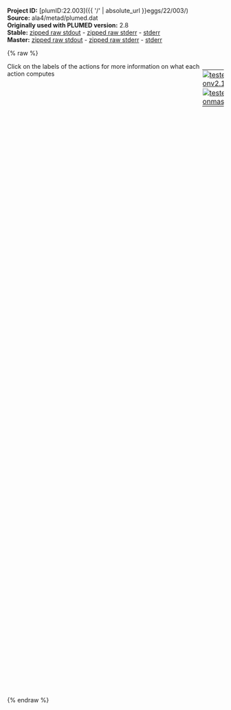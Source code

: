 **Project ID:** [plumID:22.003]({{ '/' | absolute_url }}eggs/22/003/)  
**Source:** ala4/metad/plumed.dat  
**Originally used with PLUMED version:** 2.8  
**Stable:** [zipped raw stdout](plumed.dat.plumed.stdout.txt.zip) - [zipped raw stderr](plumed.dat.plumed.stderr.txt.zip) - [stderr](plumed.dat.plumed.stderr)  
**Master:** [zipped raw stdout](plumed.dat.plumed_master.stdout.txt.zip) - [zipped raw stderr](plumed.dat.plumed_master.stderr.txt.zip) - [stderr](plumed.dat.plumed_master.stderr)  

{% raw %}
<div style="width: 100%; float:left">
<div style="width: 90%; float:left" id="value_details_data/ala4/metad/plumed.dat"> Click on the labels of the actions for more information on what each action computes </div>
<div style="width: 10%; float:left"><table><tr><td style="padding:1px"><a href="plumed.dat.plumed.stderr"><img src="https://img.shields.io/badge/v2.10-passing-green.svg" alt="tested onv2.10" /></a></td></tr><tr><td style="padding:1px"><a href="plumed.dat.plumed_master.stderr"><img src="https://img.shields.io/badge/master-passing-green.svg" alt="tested onmaster" /></a></td></tr></table></div></div>
<pre style="width=97%;">
<span class="plumedtooltip" style="color:blue"># vim:ft=plumed<span class="right">Enables syntax highlighting for PLUMED files in vim. See <a href="https://www.plumed.org/doc-master/user-doc/html/_vim_syntax.html">here for more details. </a><i></i></span></span>
<br/><b name="data/ala4/metad/plumed.datphi1" onclick='showPath("data/ala4/metad/plumed.dat","data/ala4/metad/plumed.datphi1","data/ala4/metad/plumed.datphi1","black")'>phi1</b><span style="display:none;" id="data/ala4/metad/plumed.datphi1">The TORSION action with label <b>phi1</b> calculates the following quantities:<table  align="center" frame="void" width="95%" cellpadding="5%"><tr><td width="5%"><b> Quantity </b>  </td><td width="5%"><b> Type </b>  </td><td><b> Description </b> </td></tr><tr><td width="5%">phi1</td><td width="5%"><font color="black">scalar</font></td><td>the TORSION involving these atoms</td></tr></table></span>: <span class="plumedtooltip" style="color:green">TORSION<span class="right">Calculate a torsional angle. <a href="https://www.plumed.org/doc-master/user-doc/html/_t_o_r_s_i_o_n.html" style="color:green">More details</a><i></i></span></span> <span class="plumedtooltip">ATOMS<span class="right">the four atoms involved in the torsional angle<i></i></span></span>=5,7,9,15
<b name="data/ala4/metad/plumed.datphi2" onclick='showPath("data/ala4/metad/plumed.dat","data/ala4/metad/plumed.datphi2","data/ala4/metad/plumed.datphi2","black")'>phi2</b><span style="display:none;" id="data/ala4/metad/plumed.datphi2">The TORSION action with label <b>phi2</b> calculates the following quantities:<table  align="center" frame="void" width="95%" cellpadding="5%"><tr><td width="5%"><b> Quantity </b>  </td><td width="5%"><b> Type </b>  </td><td><b> Description </b> </td></tr><tr><td width="5%">phi2</td><td width="5%"><font color="black">scalar</font></td><td>the TORSION involving these atoms</td></tr></table></span>: <span class="plumedtooltip" style="color:green">TORSION<span class="right">Calculate a torsional angle. <a href="https://www.plumed.org/doc-master/user-doc/html/_t_o_r_s_i_o_n.html" style="color:green">More details</a><i></i></span></span> <span class="plumedtooltip">ATOMS<span class="right">the four atoms involved in the torsional angle<i></i></span></span>=15,17,19,25
<b name="data/ala4/metad/plumed.datphi3" onclick='showPath("data/ala4/metad/plumed.dat","data/ala4/metad/plumed.datphi3","data/ala4/metad/plumed.datphi3","black")'>phi3</b><span style="display:none;" id="data/ala4/metad/plumed.datphi3">The TORSION action with label <b>phi3</b> calculates the following quantities:<table  align="center" frame="void" width="95%" cellpadding="5%"><tr><td width="5%"><b> Quantity </b>  </td><td width="5%"><b> Type </b>  </td><td><b> Description </b> </td></tr><tr><td width="5%">phi3</td><td width="5%"><font color="black">scalar</font></td><td>the TORSION involving these atoms</td></tr></table></span>: <span class="plumedtooltip" style="color:green">TORSION<span class="right">Calculate a torsional angle. <a href="https://www.plumed.org/doc-master/user-doc/html/_t_o_r_s_i_o_n.html" style="color:green">More details</a><i></i></span></span> <span class="plumedtooltip">ATOMS<span class="right">the four atoms involved in the torsional angle<i></i></span></span>=25,27,29,35
<b name="data/ala4/metad/plumed.datpsi1" onclick='showPath("data/ala4/metad/plumed.dat","data/ala4/metad/plumed.datpsi1","data/ala4/metad/plumed.datpsi1","black")'>psi1</b><span style="display:none;" id="data/ala4/metad/plumed.datpsi1">The TORSION action with label <b>psi1</b> calculates the following quantities:<table  align="center" frame="void" width="95%" cellpadding="5%"><tr><td width="5%"><b> Quantity </b>  </td><td width="5%"><b> Type </b>  </td><td><b> Description </b> </td></tr><tr><td width="5%">psi1</td><td width="5%"><font color="black">scalar</font></td><td>the TORSION involving these atoms</td></tr></table></span>: <span class="plumedtooltip" style="color:green">TORSION<span class="right">Calculate a torsional angle. <a href="https://www.plumed.org/doc-master/user-doc/html/_t_o_r_s_i_o_n.html" style="color:green">More details</a><i></i></span></span> <span class="plumedtooltip">ATOMS<span class="right">the four atoms involved in the torsional angle<i></i></span></span>=7,9,15,17
<b name="data/ala4/metad/plumed.datpsi2" onclick='showPath("data/ala4/metad/plumed.dat","data/ala4/metad/plumed.datpsi2","data/ala4/metad/plumed.datpsi2","black")'>psi2</b><span style="display:none;" id="data/ala4/metad/plumed.datpsi2">The TORSION action with label <b>psi2</b> calculates the following quantities:<table  align="center" frame="void" width="95%" cellpadding="5%"><tr><td width="5%"><b> Quantity </b>  </td><td width="5%"><b> Type </b>  </td><td><b> Description </b> </td></tr><tr><td width="5%">psi2</td><td width="5%"><font color="black">scalar</font></td><td>the TORSION involving these atoms</td></tr></table></span>: <span class="plumedtooltip" style="color:green">TORSION<span class="right">Calculate a torsional angle. <a href="https://www.plumed.org/doc-master/user-doc/html/_t_o_r_s_i_o_n.html" style="color:green">More details</a><i></i></span></span> <span class="plumedtooltip">ATOMS<span class="right">the four atoms involved in the torsional angle<i></i></span></span>=17,19,25,27
<b name="data/ala4/metad/plumed.datpsi3" onclick='showPath("data/ala4/metad/plumed.dat","data/ala4/metad/plumed.datpsi3","data/ala4/metad/plumed.datpsi3","black")'>psi3</b><span style="display:none;" id="data/ala4/metad/plumed.datpsi3">The TORSION action with label <b>psi3</b> calculates the following quantities:<table  align="center" frame="void" width="95%" cellpadding="5%"><tr><td width="5%"><b> Quantity </b>  </td><td width="5%"><b> Type </b>  </td><td><b> Description </b> </td></tr><tr><td width="5%">psi3</td><td width="5%"><font color="black">scalar</font></td><td>the TORSION involving these atoms</td></tr></table></span>: <span class="plumedtooltip" style="color:green">TORSION<span class="right">Calculate a torsional angle. <a href="https://www.plumed.org/doc-master/user-doc/html/_t_o_r_s_i_o_n.html" style="color:green">More details</a><i></i></span></span> <span class="plumedtooltip">ATOMS<span class="right">the four atoms involved in the torsional angle<i></i></span></span>=27,29,35,37
<b name="data/ala4/metad/plumed.datene" onclick='showPath("data/ala4/metad/plumed.dat","data/ala4/metad/plumed.datene","data/ala4/metad/plumed.datene","black")'>ene</b><span style="display:none;" id="data/ala4/metad/plumed.datene">The ENERGY action with label <b>ene</b> calculates the following quantities:<table  align="center" frame="void" width="95%" cellpadding="5%"><tr><td width="5%"><b> Quantity </b>  </td><td width="5%"><b> Type </b>  </td><td><b> Description </b> </td></tr><tr><td width="5%">ene</td><td width="5%"><font color="black">scalar</font></td><td>the internal energy</td></tr></table></span>: <span class="plumedtooltip" style="color:green">ENERGY<span class="right">Calculate the total potential energy of the simulation box. <a href="https://www.plumed.org/doc-master/user-doc/html/_e_n_e_r_g_y.html" style="color:green">More details</a><i></i></span></span>
<br/><span id="data/ala4/metad/plumed.datdefmetad_short"><b name="data/ala4/metad/plumed.datmetad" onclick='showPath("data/ala4/metad/plumed.dat","data/ala4/metad/plumed.datmetad","data/ala4/metad/plumed.datmetad","black")'>metad</b><span style="display:none;" id="data/ala4/metad/plumed.datmetad">The METAD action with label <b>metad</b> calculates the following quantities:<table  align="center" frame="void" width="95%" cellpadding="5%"><tr><td width="5%"><b> Quantity </b>  </td><td width="5%"><b> Type </b>  </td><td><b> Description </b> </td></tr><tr><td width="5%">metad.bias</td><td width="5%"><font color="black">scalar</font></td><td>the instantaneous value of the bias potential</td></tr><tr><td width="5%">metad.rbias</td><td width="5%"><font color="black">scalar</font></td><td>the instantaneous value of the bias normalized using the c(t) reweighting factor [rbias=bias-rct].This component can be used to obtain a reweighted histogram.</td></tr><tr><td width="5%">metad.rct</td><td width="5%"><font color="black">scalar</font></td><td>the reweighting factor c(t).</td></tr><tr><td width="5%">metad.maxbias</td><td width="5%"><font color="black">scalar</font></td><td>the maximum of the metadynamics V(s, t)</td></tr></table></span>: <span class="plumedtooltip" style="color:green">METAD<span class="right">Used to performed metadynamics on one or more collective variables. This action has <a class="toggler" href='javascript:;' onclick='toggleDisplay("data/ala4/metad/plumed.datdefmetad");'>hidden defaults</a>. <a href="https://www.plumed.org/doc-master/user-doc/html/_m_e_t_a_d.html">More details</a><i></i></span></span> ...
  <span style="color:blue" class="comment">#ARG=phi1,phi2,phi3</span>
  <span class="plumedtooltip">ARG<span class="right">the labels of the scalars on which the bias will act<i></i></span></span>=<b name="data/ala4/metad/plumed.datpsi1">psi1</b>,<b name="data/ala4/metad/plumed.datpsi2">psi2</b>,<b name="data/ala4/metad/plumed.datpsi3">psi3</b>
  <span class="plumedtooltip">PACE<span class="right">the frequency for hill addition<i></i></span></span>=500
  <span class="plumedtooltip">HEIGHT<span class="right">the heights of the Gaussian hills<i></i></span></span>=1.2
  <span style="color:blue" class="comment">#HEIGHT=12</span>
  <span class="plumedtooltip">SIGMA<span class="right">the widths of the Gaussian hills<i></i></span></span>=0.35,0.35,0.35
  <span style="color:blue" class="comment">#ADAPTIVE=DIFF</span>
  <span style="color:blue" class="comment">#SIGMA=500</span>
  <span style="color:blue" class="comment">#SIGMA_MIN=0.1,0.1,0.1</span>
  <span class="plumedtooltip">BIASFACTOR<span class="right">use well tempered metadynamics and use this bias factor<i></i></span></span>=20
  <span class="plumedtooltip">GRID_MIN<span class="right">the lower bounds for the grid<i></i></span></span>=-pi,-pi,-pi
  <span class="plumedtooltip">GRID_MAX<span class="right">the upper bounds for the grid<i></i></span></span>=pi,pi,pi
  <span class="plumedtooltip">GRID_BIN<span class="right">the number of bins for the grid<i></i></span></span>=65,65,65
  <span class="plumedtooltip">CALC_MAX_BIAS<span class="right"> Set to TRUE if you want to compute the maximum of the metadynamics V(s, t)<i></i></span></span>
  <span class="plumedtooltip">CALC_RCT<span class="right"> calculate the c(t) reweighting factor and use that to obtain the normalized bias [rbias=bias-rct]<i></i></span></span>
...
</span><span id="data/ala4/metad/plumed.datdefmetad_long" style="display:none;"><b name="data/ala4/metad/plumed.datmetad" onclick='showPath("data/ala4/metad/plumed.dat","data/ala4/metad/plumed.datmetad","data/ala4/metad/plumed.datmetad","black")'>metad</b>: <span class="plumedtooltip" style="color:green">METAD<span class="right">Used to performed metadynamics on one or more collective variables. This action uses the <a class="toggler" href='javascript:;' onclick='toggleDisplay("data/ala4/metad/plumed.datdefmetad");'>defaults shown here</a>. <a href="https://www.plumed.org/doc-master/user-doc/html/_m_e_t_a_d.html">More details</a><i></i></span></span> ...
  <span style="color:blue" class="comment">#ARG=phi1,phi2,phi3</span>
  <span class="plumedtooltip">ARG<span class="right">the labels of the scalars on which the bias will act<i></i></span></span>=<b name="data/ala4/metad/plumed.datpsi1">psi1</b>,<b name="data/ala4/metad/plumed.datpsi2">psi2</b>,<b name="data/ala4/metad/plumed.datpsi3">psi3</b>
  <span class="plumedtooltip">PACE<span class="right">the frequency for hill addition<i></i></span></span>=500
  <span class="plumedtooltip">HEIGHT<span class="right">the heights of the Gaussian hills<i></i></span></span>=1.2
  <span style="color:blue" class="comment">#HEIGHT=12</span>
  <span class="plumedtooltip">SIGMA<span class="right">the widths of the Gaussian hills<i></i></span></span>=0.35,0.35,0.35
  <span style="color:blue" class="comment">#ADAPTIVE=DIFF</span>
  <span style="color:blue" class="comment">#SIGMA=500</span>
  <span style="color:blue" class="comment">#SIGMA_MIN=0.1,0.1,0.1</span>
  <span class="plumedtooltip">BIASFACTOR<span class="right">use well tempered metadynamics and use this bias factor<i></i></span></span>=20
  <span class="plumedtooltip">GRID_MIN<span class="right">the lower bounds for the grid<i></i></span></span>=-pi,-pi,-pi
  <span class="plumedtooltip">GRID_MAX<span class="right">the upper bounds for the grid<i></i></span></span>=pi,pi,pi
  <span class="plumedtooltip">GRID_BIN<span class="right">the number of bins for the grid<i></i></span></span>=65,65,65
  <span class="plumedtooltip">CALC_MAX_BIAS<span class="right"> Set to TRUE if you want to compute the maximum of the metadynamics V(s, t)<i></i></span></span>
  <span class="plumedtooltip">CALC_RCT<span class="right"> calculate the c(t) reweighting factor and use that to obtain the normalized bias [rbias=bias-rct]<i></i></span></span>
 <span class="plumedtooltip">FILE<span class="right"> a file in which the list of added hills is stored<i></i></span></span>=HILLS
...
</span><br/><span class="plumedtooltip" style="color:green">PRINT<span class="right">Print quantities to a file. <a href="https://www.plumed.org/doc-master/user-doc/html/_p_r_i_n_t.html" style="color:green">More details</a><i></i></span></span> <span class="plumedtooltip">FMT<span class="right">the format that should be used to output real numbers<i></i></span></span>=%g <span class="plumedtooltip">STRIDE<span class="right"> the frequency with which the quantities of interest should be output<i></i></span></span>=500 <span class="plumedtooltip">FILE<span class="right">the name of the file on which to output these quantities<i></i></span></span>=COLVAR <span class="plumedtooltip">ARG<span class="right">the labels of the values that you would like to print to the file<i></i></span></span>=*

<span style="display:none;" id="data/ala4/metad/plumed.dat">The PRINT action with label <b></b> calculates something</span><span class="plumedtooltip" style="color:green">ENDPLUMED<span class="right">Terminate plumed input. <a href="https://www.plumed.org/doc-master/user-doc/html/_e_n_d_p_l_u_m_e_d.html" style="color:green">More details</a><i></i></span></span><span style="color:blue" class="comment">

for i in {0..9};do mkdir phi-std-$i phi-agr-$i psi-std-$i psi-agr-$i;done
for d in `ls -d p*`;do mkdir nonT-$d ada-$d;done

run with:
cd ${dir}-$i
../../queue_gromacs.i.sh $i


All combinations of the following:

- good CVs
  ARG=phi1,phi2,phi3
- bad CVs
  ARG=psi1,psi2,psi3

- standard parameters
  HEIGHT=1.2
- aggressive parameters
  HEIGHT=12

- well-tempered
  BIASFACTOR=20
- non-tempered
  # BIASFACTOR=20

- standard sigma
  SIGMA=0.35,0.35,0.35
- adaptive sigma
  ADAPTIVE=DIFF
  SIGMA=500
  SIGMA_MIN=0.1,0.1,0.1
</span></pre>
{% endraw %}
